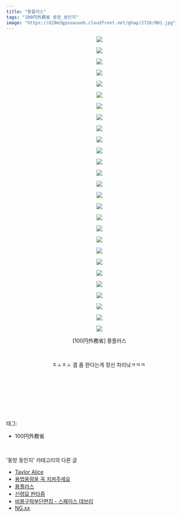 ```yaml
---
title: "묭플러스"
tags: "100円外務省 동방_동인지"
image: "https://d28m3gpsoauueh.cloudfront.net/ghap/2726/001.jpg"
---
```

<div class="article">
<p style="text-align: center; clear: none; float: none;"><img src="{{ site.imgserver4 }}/ghap/2726/001.jpg"/></p>
<p style="text-align: center; clear: none; float: none;"><img src="{{ site.imgserver4 }}/ghap/2726/002.jpg"/></p>
<p style="text-align: center; clear: none; float: none;"><img src="{{ site.imgserver4 }}/ghap/2726/003.jpg"/></p>
<p style="text-align: center; clear: none; float: none;"><img src="{{ site.imgserver4 }}/ghap/2726/004.jpg"/></p>
<p style="text-align: center; clear: none; float: none;"><img src="{{ site.imgserver4 }}/ghap/2726/005.jpg"/></p>
<p style="text-align: center; clear: none; float: none;"><img src="{{ site.imgserver4 }}/ghap/2726/006.jpg"/></p>
<p style="text-align: center; clear: none; float: none;"><img src="{{ site.imgserver4 }}/ghap/2726/007.jpg"/></p>
<p style="text-align: center; clear: none; float: none;"><img src="{{ site.imgserver4 }}/ghap/2726/008.jpg"/></p>
<p style="text-align: center; clear: none; float: none;"><img src="{{ site.imgserver4 }}/ghap/2726/009.jpg"/></p>
<p style="text-align: center; clear: none; float: none;"><img src="{{ site.imgserver4 }}/ghap/2726/010.jpg"/></p>
<p style="text-align: center; clear: none; float: none;"><img src="{{ site.imgserver4 }}/ghap/2726/011.jpg"/></p>
<p style="text-align: center; clear: none; float: none;"><img src="{{ site.imgserver4 }}/ghap/2726/012.jpg"/></p>
<p style="text-align: center; clear: none; float: none;"><img src="{{ site.imgserver4 }}/ghap/2726/013.jpg"/></p>
<p style="text-align: center; clear: none; float: none;"><img src="{{ site.imgserver4 }}/ghap/2726/014.jpg"/></p>
<p style="text-align: center; clear: none; float: none;"><img src="{{ site.imgserver4 }}/ghap/2726/015.jpg"/></p>
<p style="text-align: center; clear: none; float: none;"><img src="{{ site.imgserver4 }}/ghap/2726/016.jpg"/></p>
<p style="text-align: center; clear: none; float: none;"><img src="{{ site.imgserver4 }}/ghap/2726/017.jpg"/></p>
<p style="text-align: center; clear: none; float: none;"><img src="{{ site.imgserver4 }}/ghap/2726/018.jpg"/></p>
<p style="text-align: center; clear: none; float: none;"><img src="{{ site.imgserver4 }}/ghap/2726/019.jpg"/></p>
<p style="text-align: center; clear: none; float: none;"><img src="{{ site.imgserver4 }}/ghap/2726/020.jpg"/></p>
<p style="text-align: center; clear: none; float: none;"><img src="{{ site.imgserver4 }}/ghap/2726/021.jpg"/></p>
<p style="text-align: center; clear: none; float: none;"><img src="{{ site.imgserver4 }}/ghap/2726/022.jpg"/></p>
<p style="text-align: center; clear: none; float: none;"><img src="{{ site.imgserver4 }}/ghap/2726/023.jpg"/></p>
<p style="text-align: center; clear: none; float: none;"><img src="{{ site.imgserver4 }}/ghap/2726/024.jpg"/></p>
<p style="text-align: center; clear: none; float: none;"><img src="{{ site.imgserver4 }}/ghap/2726/025.jpg"/></p>
<p style="text-align: center; clear: none; float: none;"><img src="{{ site.imgserver4 }}/ghap/2726/026.jpg"/></p>
<p style="text-align: center; clear: none; float: none;"><img src="{{ site.imgserver4 }}/ghap/2726/027.jpg"/></p>
<p style="text-align: center; clear: none; float: none;">[100円外務省] 묭플러스</p>
<p style="text-align: center; clear: none; float: none;"><br/></p>
<p style="text-align: center; clear: none; float: none;">ㅈㅅㅈㅅ 겜 좀 한다는게 정신 차리닠ㅋㅋㅋ </p>
<p style="text-align: center; clear: none; float: none;"><br/></p>
<p style="text-align: center; clear: none; float: none;"><br/></p>
<p><br/></p>
</div><br/>
<div class="tagTrail">
<p>태그: </p>
<ul>
<li>100円外務省</li>
</ul>
</div><br/>
<div class="another">
<p>'동방 동인지' 카테고리의 다른 글</p>
<ul>
<li><a href="/ghap_2728">Taylor Alice</a></li>
<li><a href="/ghap_2727">용법용량을 꼭 지켜주세요</a></li>
<li><a href="/ghap_2726">묭플러스</a></li>
<li><a href="/ghap_2720">신령묘 판타즘</a></li>
<li><a href="/ghap_2719">비봉구락부단편집 - 스페이스 데브리</a></li>
<li><a href="/ghap_2718">NG.xx</a></li>
</ul>
</div><br/>
<div class="cb_module cb_fluid">
<div class="cb_wrt cb_profile">
</div><!-- commentList close -->
</div><br/>
